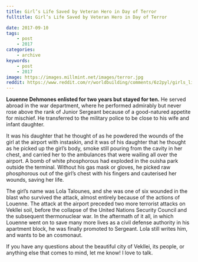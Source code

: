 ```yaml
---
title: Girl’s Life Saved by Veteran Hero in Day of Terror
fulltitle: Girl’s Life Saved by Veteran Hero in Day of Terror

date: 2017-09-10
tags:
    - post
    - 2017
categories:
    - archive
keywords:
    - post
    - 2017
image: https://images.millmint.net/images/terror.jpg
reddit: https://www.reddit.com/r/worldbuilding/comments/6z2pyl/girls_life_saved_by_veteran_hero_in_day_of_terror/
---
```


**Louenne Dehmones enlisted for two years but stayed for ten.** He served abroad in the war department, where he performed admirably but never rose above the rank of Junior Sergeant because of a good-natured appetite for mischief. He transferred to the military police to be close to his wife and infant daughter.

It was his daughter that he thought of as he powdered the wounds of the girl at the airport with instaskin, and it was of his daughter that he thought as he picked up the girl’s body, smoke still pouring from the cavity in her chest, and carried her to the ambulances that were wailing all over the airport. A bomb of white phosphorous had exploded in the ouisha park outside the terminal. Without his gas mask or gloves, he picked raw phosphorous out of the girl’s chest with his fingers and cauterised her wounds, saving her life.

The girl’s name was Lola Talounes, and she was one of six wounded in the blast who survived the attack, almost entirely because of the actions of Louenne. The attack at the airport preceded two more terrorist attacks on Vekllei soil, before the collapse of the United Nations Security Council and the subsequent thermonuclear war. In the aftermath of it all, in which Louenne went on to save many more lives as a civil defense authority in his apartment block, he was finally promoted to Sergeant. Lola still writes him, and wants to be an cosmonaut.

If you have any questions about the beautiful city of Vekllei, its people, or anything else that comes to mind, let me know! I love to talk.
